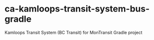 # ca-kamloops-transit-system-bus-gradle
Kamloops Transit System (BC Transit) for MonTransit Gradle project

